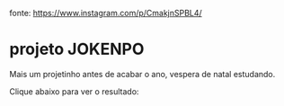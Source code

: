 fonte:  https://www.instagram.com/p/CmakjnSPBL4/

# projeto JOKENPO

Mais um projetinho antes de acabar o ano, vespera de natal estudando.

Clique abaixo para ver o resultado:

